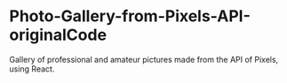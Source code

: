 # Photo-Gallery-from-Pixels-API-originalCode
Gallery of professional and amateur pictures made from the API of Pixels, using React.
